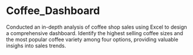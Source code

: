 # Coffee_Dashboard

Conducted an in-depth analysis of coffee shop sales using Excel to design a comprehensive dashboard. Identify the highest selling coffee sizes and the most popular coffee variety among four options, providing valuable insighs into sales trends.
